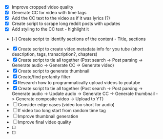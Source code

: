 - [x] Improve cropped video quality
- [x] Generate CC for video with time tags
- [x] Add the CC text to the video as if it was lyrics (?)
- [x] Create script to scrape long reddit posts with updates
- [x] Add styling to the CC text - highlight it
- [-] Create script to identify sections of the content - Title, sections
- [x] Create script to create video metadata info for you tube (short description, tags, transcription?, chapters)
- [x] Create script to tie all together (Post search -> Post parsing -> Generate audio -> Generate CC -> Generate video)
- [x] Create script to generate thumbnail
- [x] Create/find profanity filter
- [x] Research how to programmatically upload videos to youtube
- [x] Create script to tie all together (Post search -> Post parsing -> Generate audio -> Update audio -> Generate CC -> Generate thumbnail -> Generate composite video -> Upload to YT)
- [ ] Consider edge cases (video too short for audio) 
- [ ] If video too long start from random time tag
- [ ] Improve thumbnail generation
- [ ] Improve final video quality
- [ ] 
- [ ] 